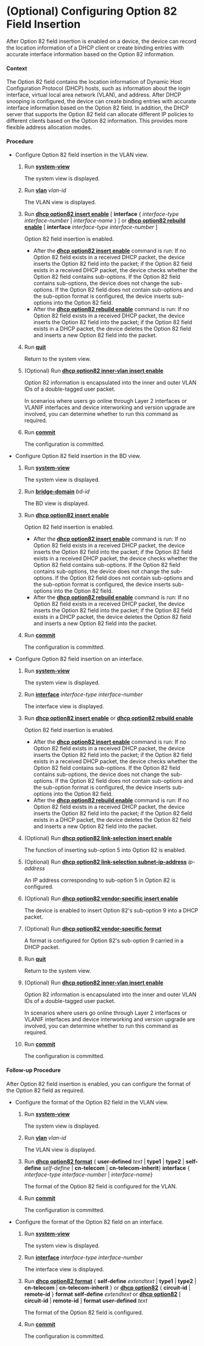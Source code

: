 (Optional) Configuring Option 82 Field Insertion
================================================

After Option 82 field insertion is enabled on a device, the device can record the location information of a DHCP client or create binding entries with accurate interface information based on the Option 82 information.

#### Context

The Option 82 field contains the location information of Dynamic Host Configuration Protocol (DHCP) hosts, such as information about the login interface, virtual local area network (VLAN), and address. After DHCP snooping is configured, the device can create binding entries with accurate interface information based on the Option 82 field. In addition, the DHCP server that supports the Option 82 field can allocate different IP policies to different clients based on the Option 82 information. This provides more flexible address allocation modes.


#### Procedure

* Configure Option 82 field insertion in the VLAN view.
  1. Run [**system-view**](cmdqueryname=system-view)
     
     The system view is displayed.
  2. Run [**vlan**](cmdqueryname=vlan) *vlan-id*
     
     The VLAN view is displayed.
  3. Run [**dhcp option82 insert enable**](cmdqueryname=dhcp+option82+insert+enable) [ **interface** { *interface-type* *interface-number* | *interface-name* } ] or [**dhcp option82 rebuild enable**](cmdqueryname=dhcp+option82+rebuild+enable) [ **interface** *interface-type* *interface-number* ]
     
     Option 82 field insertion is enabled.
     
     + After the [**dhcp option82 insert enable**](cmdqueryname=dhcp+option82+insert+enable) command is run: If no Option 82 field exists in a received DHCP packet, the device inserts the Option 82 field into the packet; if the Option 82 field exists in a received DHCP packet, the device checks whether the Option 82 field contains sub-options. If the Option 82 field contains sub-options, the device does not change the sub-options. If the Option 82 field does not contain sub-options and the sub-option format is configured, the device inserts sub-options into the Option 82 field.
     + After the [**dhcp option82 rebuild enable**](cmdqueryname=dhcp+option82+rebuild+enable) command is run: If no Option 82 field exists in a received DHCP packet, the device inserts the Option 82 field into the packet; if the Option 82 field exists in a DHCP packet, the device deletes the Option 82 field and inserts a new Option 82 field into the packet.
  4. Run [**quit**](cmdqueryname=quit)
     
     Return to the system view.
  5. (Optional) Run [**dhcp option82 inner-vlan insert enable**](cmdqueryname=dhcp+option82+inner-vlan+insert+enable)
     
     Option 82 information is encapsulated into the inner and outer VLAN IDs of a double-tagged user packet.
     
     In scenarios where users go online through Layer 2 interfaces or VLANIF interfaces and device interworking and version upgrade are involved, you can determine whether to run this command as required.
  6. Run [**commit**](cmdqueryname=commit)
     
     The configuration is committed.
* Configure Option 82 field insertion in the BD view.
  1. Run [**system-view**](cmdqueryname=system-view)
     
     The system view is displayed.
  2. Run [**bridge-domain**](cmdqueryname=bridge-domain) *bd-id*
     
     The BD view is displayed.
  3. Run [**dhcp option82 insert enable**](cmdqueryname=dhcp+option82+insert+enable)
     
     Option 82 field insertion is enabled.
     
     + After the [**dhcp option82 insert enable**](cmdqueryname=dhcp+option82+insert+enable) command is run: If no Option 82 field exists in a received DHCP packet, the device inserts the Option 82 field into the packet; if the Option 82 field exists in a received DHCP packet, the device checks whether the Option 82 field contains sub-options. If the Option 82 field contains sub-options, the device does not change the sub-options. If the Option 82 field does not contain sub-options and the sub-option format is configured, the device inserts sub-options into the Option 82 field.
     + After the [**dhcp option82 rebuild enable**](cmdqueryname=dhcp+option82+rebuild+enable) command is run: If no Option 82 field exists in a received DHCP packet, the device inserts the Option 82 field into the packet; if the Option 82 field exists in a DHCP packet, the device deletes the Option 82 field and inserts a new Option 82 field into the packet.
  4. Run [**commit**](cmdqueryname=commit)
     
     The configuration is committed.
* Configure Option 82 field insertion on an interface.
  1. Run [**system-view**](cmdqueryname=system-view)
     
     The system view is displayed.
  2. Run [**interface**](cmdqueryname=interface) *interface-type* *interface-number*
     
     The interface view is displayed.
  3. Run [**dhcp option82 insert enable**](cmdqueryname=dhcp+option82+insert+enable) or [**dhcp option82 rebuild enable**](cmdqueryname=dhcp+option82+rebuild+enable)
     
     Option 82 field insertion is enabled.
     
     + After the [**dhcp option82 insert enable**](cmdqueryname=dhcp+option82+insert+enable) command is run: If no Option 82 field exists in a received DHCP packet, the device inserts the Option 82 field into the packet; if the Option 82 field exists in a received DHCP packet, the device checks whether the Option 82 field contains sub-options. If the Option 82 field contains sub-options, the device does not change the sub-options. If the Option 82 field does not contain sub-options and the sub-option format is configured, the device inserts sub-options into the Option 82 field.
     + After the [**dhcp option82 rebuild enable**](cmdqueryname=dhcp+option82+rebuild+enable) command is run: If no Option 82 field exists in a received DHCP packet, the device inserts the Option 82 field into the packet; if the Option 82 field exists in a DHCP packet, the device deletes the Option 82 field and inserts a new Option 82 field into the packet.
  4. (Optional) Run [**dhcp option82 link-selection insert enable**](cmdqueryname=dhcp+option82+link-selection+insert+enable)
     
     The function of inserting sub-option 5 into Option 82 is enabled.
  5. (Optional) Run [**dhcp option82 link-selection subnet-ip-address**](cmdqueryname=dhcp+option82+link-selection+subnet-ip-address) *ip-address*
     
     An IP address corresponding to sub-option 5 in Option 82 is configured.
  6. (Optional) Run [**dhcp option82 vendor-specific insert enable**](cmdqueryname=dhcp+option82+vendor-specific+insert+enable)
     
     The device is enabled to insert Option 82's sub-option 9 into a DHCP packet.
  7. (Optional) Run [**dhcp option82 vendor-specific format**](cmdqueryname=dhcp+option82+vendor-specific+format)
     
     A format is configured for Option 82's sub-option 9 carried in a DHCP packet.
  8. Run [**quit**](cmdqueryname=quit)
     
     Return to the system view.
  9. (Optional) Run [**dhcp option82 inner-vlan insert enable**](cmdqueryname=dhcp+option82+inner-vlan+insert+enable)
     
     Option 82 information is encapsulated into the inner and outer VLAN IDs of a double-tagged user packet.
     
     In scenarios where users go online through Layer 2 interfaces or VLANIF interfaces and device interworking and version upgrade are involved, you can determine whether to run this command as required.
  10. Run [**commit**](cmdqueryname=commit)
      
      The configuration is committed.

#### Follow-up Procedure

After Option 82 field insertion is enabled, you can configure the format of the Option 82 field as required.

* Configure the format of the Option 82 field in the VLAN view.
  1. Run [**system-view**](cmdqueryname=system-view)
     
     The system view is displayed.
  2. Run [**vlan**](cmdqueryname=vlan) *vlan-id*
     
     The VLAN view is displayed.
  3. Run [**dhcp option82 format**](cmdqueryname=dhcp+option82+format) { **user-defined** *text* | **type1** | **type2** | **self-define** *self-define* | **cn-telecom** | **cn-telecom-inherit**} **interface** { *interface-type* *interface-number* | *interface-name*}
     
     The format of the Option 82 field is configured for the VLAN.
  4. Run [**commit**](cmdqueryname=commit)
     
     The configuration is committed.
* Configure the format of the Option 82 field on an interface.
  1. Run [**system-view**](cmdqueryname=system-view)
     
     The system view is displayed.
  2. Run [**interface**](cmdqueryname=interface) *interface-type* *interface-number*
     
     The interface view is displayed.
  3. Run [**dhcp option82 format**](cmdqueryname=dhcp+option82+format) { **self-define** *extendtext* | **type1** | **type2** | **cn-telecom** | **cn-telecom-inherit** } or [**dhcp option82**](cmdqueryname=dhcp+option82) { **circuit-id** | **remote-id** } **format** **self-define** *extendtext* or [**dhcp option82**](cmdqueryname=dhcp+option82) [ **circuit-id** | **remote-id** ] **format** **user-defined** *text*
     
     The format of the Option 82 field is configured.
  4. Run [**commit**](cmdqueryname=commit)
     
     The configuration is committed.
